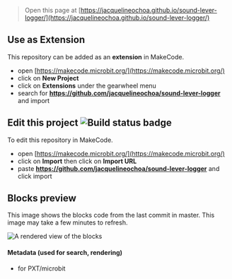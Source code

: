 
> Open this page at [https://jacquelineochoa.github.io/sound-lever-logger/](https://jacquelineochoa.github.io/sound-lever-logger/)

## Use as Extension

This repository can be added as an **extension** in MakeCode.

* open [https://makecode.microbit.org/](https://makecode.microbit.org/)
* click on **New Project**
* click on **Extensions** under the gearwheel menu
* search for **https://github.com/jacquelineochoa/sound-lever-logger** and import

## Edit this project ![Build status badge](https://github.com/jacquelineochoa/sound-lever-logger/workflows/MakeCode/badge.svg)

To edit this repository in MakeCode.

* open [https://makecode.microbit.org/](https://makecode.microbit.org/)
* click on **Import** then click on **Import URL**
* paste **https://github.com/jacquelineochoa/sound-lever-logger** and click import

## Blocks preview

This image shows the blocks code from the last commit in master.
This image may take a few minutes to refresh.

![A rendered view of the blocks](https://github.com/jacquelineochoa/sound-lever-logger/raw/master/.github/makecode/blocks.png)

#### Metadata (used for search, rendering)

* for PXT/microbit
<script src="https://makecode.com/gh-pages-embed.js"></script><script>makeCodeRender("{{ site.makecode.home_url }}", "{{ site.github.owner_name }}/{{ site.github.repository_name }}");</script>
